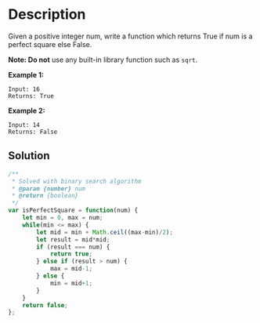# Description

Given a positive integer num, write a function which returns True if num is a perfect square else False.

**Note: Do not** use any built-in library function such as `sqrt`.

**Example 1:**
```
Input: 16
Returns: True
```

**Example 2:**
```
Input: 14
Returns: False
```

## Solution
```javascript
/**
 * Solved with binary search algorithm
 * @param {number} num
 * @return {boolean}
 */
var isPerfectSquare = function(num) {
    let min = 0, max = num;
    while(min <= max) {
        let mid = min + Math.ceil((max-min)/2);
        let result = mid*mid;
        if (result === num) {
            return true;
        } else if (result > num) {
            max = mid-1;
        } else {
            min = mid+1;
        }
    }
    return false;
};
```